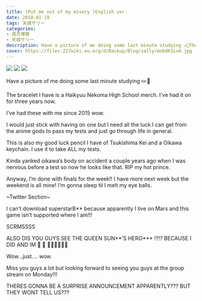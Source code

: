 ```yaml
---
title: (Put me out of my misery )English ver.
date: 2018-01-19
tags: 天城サリー
categories: 
- 成员博客
- 天城サリー
description: Have a picture of me doing some last minute studying ✏️📝The bracelet I have is a Haikyuu Nekoma High School merch. I’ve had it on for three years now. I’ve had these with me since 2015 wow.I would...
cover: https://files.227wiki.eu.org/d/Backup/Blog/sally/mob8K3ivH.jpg 
---
```

![](https://files.227wiki.eu.org/d/Backup/Blog/sally/mob8K3ivH.jpg)
![](https://files.227wiki.eu.org/d/Backup/Blog/sally/mobKepjlB.jpg)
![](https://files.227wiki.eu.org/d/Backup/Blog/sally/mobLR2uQv.jpg)

Have a picture of me doing some last minute studying ✏️📝



The bracelet I have is a Haikyuu Nekoma High School merch. I’ve had it on for three years now. 



I’ve had these with me since 2015 wow.

I would just stick with having on one but I need all the luck I can get from the anime gods to pass my tests and just go through life in general. 




This is also my good luck pencil I have of Tsukishima Kei and a Oikawa keychain. I use it to take ALL my tests. 

Kinda yanked oikawa’s body on accident a couple years ago when I was nervous before a test so now he looks like that. RIP my hot prince. 

Anyway, I’m done with finals for the week!! I have more next week but the weekend is all mine! I’m gonna sleep til I melt my eye balls. 



~Twitter Section~

I can’t download superstarB** because apparently I live on Mars and this game isn’t supported where I am!!!


SCRMSSSS


ALSO DIS YOU GUYS SEE THE QUEEN SUN**’S HERO*** !?!?
BECAUSE I DID AND IM 🌈 🌈 🌈🌈🌈🌈🌈🌈

Wow...just.... wow. 
 

Miss you guys a lot but looking forward to seeing you guys at the group stream on Monday!!! 

THERES GONNA BE A SURPRISE ANNOUNCEMENT APPARENTLY??? BUT THEY WONT TELL US??? 



